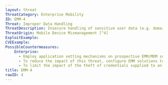 ```yaml
---
layout: threat
ThreatCategory: Enterprise Mobility
ID: EMM-4
Threat: Improper Data Handling
ThreatDescription: Insecure handling of sensitive user data (e.g. domain authentication credentials) by EMM/MDM solution.
ThreatOrigin: Mobile Device Mismanagement [^4]
ExploitExample:
CVEExample:
PossibleCountermeasures:
    Enterprise:
      - Employ application vetting mechanisms on prospective EMM/MDM solutions to reduce the risk that sensitive data processed by the EMM/MDM is handled in an insecure fashion.
      - To reduce the impact of this threat, configure EMM solutions to capture the minimum set of user and device necessary to meet your broader mobile device security goals.
      - To limit the impact of the theft of credentials supplied to an EMM solution, configure user authentication from mobile devices to enterprise services to use one-time passwords or other replay-resistant cryptographic tokens.
title: EMM-4
rawID: 4
---
```


